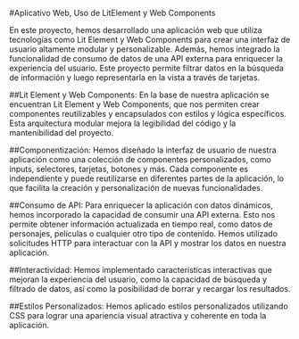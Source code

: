 #Aplicativo Web, Uso de LitElement y Web Components

En este proyecto, hemos desarrollado una aplicación web que utiliza tecnologías como Lit Element y Web Components para crear una interfaz de usuario altamente modular y personalizable. Además, hemos integrado la funcionalidad de consumo de datos de una API externa para enriquecer la experiencia del usuario.
Este proyecto permite filtrar datos en la búsqueda de información y luego representarla en la vista a través de tarjetas.

##Lit Element y Web Components:
 En la base de nuestra aplicación se encuentran Lit Element y Web Components, que nos permiten crear componentes reutilizables y encapsulados con estilos y lógica específicos. Esta arquitectura modular mejora la legibilidad del código y la mantenibilidad del proyecto.

##Componentización: 
Hemos diseñado la interfaz de usuario de nuestra aplicación como una colección de componentes personalizados, como inputs, selectores, tarjetas, botones y más. Cada componente es independiente y puede reutilizarse en diferentes partes de la aplicación, lo que facilita la creación y personalización de nuevas funcionalidades.

##Consumo de API: 
Para enriquecer la aplicación con datos dinámicos, hemos incorporado la capacidad de consumir una API externa. Esto nos permite obtener información actualizada en tiempo real, como datos de personajes, películas o cualquier otro tipo de contenido. Hemos utilizado solicitudes HTTP para interactuar con la API y mostrar los datos en nuestra aplicación.

##Interactividad: 
Hemos implementado características interactivas que mejoran la experiencia del usuario, como la capacidad de búsqueda y filtrado de datos, así como la posibilidad de borrar y recargar los resultados.

##Estilos Personalizados:
 Hemos aplicado estilos personalizados utilizando CSS  para lograr una apariencia visual atractiva y coherente en toda la aplicación.